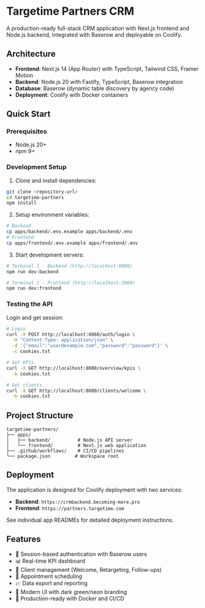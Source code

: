 # Targetime Partners CRM

A production-ready full-stack CRM application with Next.js frontend and Node.js backend, integrated with Baserow and deployable on Coolify.

## Architecture

- **Frontend**: Next.js 14 (App Router) with TypeScript, Tailwind CSS, Framer Motion
- **Backend**: Node.js 20 with Fastify, TypeScript, Baserow integration
- **Database**: Baserow (dynamic table discovery by agency code)
- **Deployment**: Coolify with Docker containers

## Quick Start

### Prerequisites
- Node.js 20+
- npm 9+

### Development Setup

1. Clone and install dependencies:
```bash
git clone <repository-url>
cd targetime-partners
npm install
```

2. Setup environment variables:
```bash
# Backend
cp apps/backend/.env.example apps/backend/.env
# Frontend  
cp apps/frontend/.env.example apps/frontend/.env
```

3. Start development servers:
```bash
# Terminal 1 - Backend (http://localhost:8080)
npm run dev:backend

# Terminal 2 - Frontend (http://localhost:3000)
npm run dev:frontend
```

### Testing the API

Login and get session:
```bash
# Login
curl -X POST http://localhost:8080/auth/login \
  -H "Content-Type: application/json" \
  -d '{"email":"user@example.com","password":"password"}' \
  -c cookies.txt

# Get KPIs
curl -X GET http://localhost:8080/overview/kpis \
  -b cookies.txt

# Get clients
curl -X GET http://localhost:8080/clients/welcome \
  -b cookies.txt
```

## Project Structure

```
targetime-partners/
├── apps/
│   ├── backend/          # Node.js API server
│   └── frontend/         # Next.js web application
├── .github/workflows/    # CI/CD pipelines
└── package.json         # Workspace root
```

## Deployment

The application is designed for Coolify deployment with two services:

- **Backend**: `https://crmbackend.becoming-more.pro`
- **Frontend**: `https://partners.targetime.com`

See individual app READMEs for detailed deployment instructions.

## Features

- 🔐 Session-based authentication with Baserow users
- 📊 Real-time KPI dashboard
- 👥 Client management (Welcome, Retargeting, Follow-ups)
- 📅 Appointment scheduling
- 📈 Data export and reporting
- 🎨 Modern UI with dark green/neon branding
- 🚀 Production-ready with Docker and CI/CD
